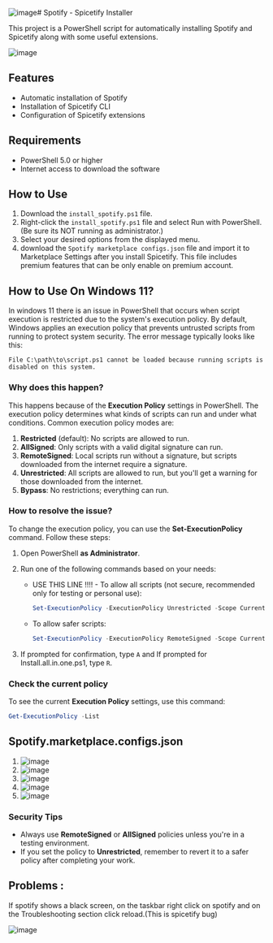 ![image](https://github.com/user-attachments/assets/93f86527-4f5b-47ea-bb09-d0b34e92de13)# Spotify - Spicetify Installer

This project is a PowerShell script for automatically installing Spotify and Spicetify along with some useful extensions.

![image](https://github.com/user-attachments/assets/fbfc98b3-ce17-4d66-a3e2-956dabd2a226)

## Features

- Automatic installation of Spotify
- Installation of Spicetify CLI
- Configuration of Spicetify extensions

## Requirements
- PowerShell 5.0 or higher
- Internet access to download the software

## How to Use

1. Download the `install_spotify.ps1` file.
2. Right-click the `install_spotify.ps1` file and select Run with PowerShell. (Be sure its NOT running as administrator.)
3. Select your desired options from the displayed menu.
4. download the `Spotify marketplace configs.json` file and import it to Marketplace Settings after you install Spicetify. This file includes premium features that can be only enable on premium account.

## How to Use On Windows 11?

In windows 11 there is an issue in PowerShell that occurs when script execution is restricted due to the system's execution policy. By default, Windows applies an execution policy that prevents untrusted scripts from running to protect system security. The error message typically looks like this:

```
File C:\path\to\script.ps1 cannot be loaded because running scripts is disabled on this system.
```

### Why does this happen?
This happens because of the **Execution Policy** settings in PowerShell. The execution policy determines what kinds of scripts can run and under what conditions. Common execution policy modes are:

1. **Restricted** (default): No scripts are allowed to run.
2. **AllSigned**: Only scripts with a valid digital signature can run.
3. **RemoteSigned**: Local scripts run without a signature, but scripts downloaded from the internet require a signature.
4. **Unrestricted**: All scripts are allowed to run, but you'll get a warning for those downloaded from the internet.
5. **Bypass**: No restrictions; everything can run.

### How to resolve the issue?
To change the execution policy, you can use the **Set-ExecutionPolicy** command. Follow these steps:

1. Open PowerShell **as Administrator**.
2. Run one of the following commands based on your needs:

   - USE THIS LINE !!!! - To allow all scripts (not secure, recommended only for testing or personal use):
     ```powershell
     Set-ExecutionPolicy -ExecutionPolicy Unrestricted -Scope CurrentUser
     ```

   - To allow safer scripts:
     ```powershell
     Set-ExecutionPolicy -ExecutionPolicy RemoteSigned -Scope CurrentUser
     ```

3. If prompted for confirmation, type `A` and If prompted for Install.all.in.one.ps1, type `R`.

### Check the current policy
To see the current **Execution Policy** settings, use this command:
```powershell
Get-ExecutionPolicy -List
```

## Spotify.marketplace.configs.json
1.
   ![image](https://github.com/user-attachments/assets/9c39695e-692c-49b0-98a2-f5d5f8490e71)
2.
   ![image](https://github.com/user-attachments/assets/f4a5a889-d4a6-4791-85ca-98614fc121eb)
3.
   ![image](https://github.com/user-attachments/assets/264dff88-0521-4668-ab74-38d3df23e4be)
4.
   ![image](https://github.com/user-attachments/assets/332589ad-ecd6-4940-9479-48de9e3481e9)
5.
   ![image](https://github.com/user-attachments/assets/c1483ed3-2a28-4dee-8938-7236ffad2cbb)

### Security Tips
- Always use **RemoteSigned** or **AllSigned** policies unless you're in a testing environment.
- If you set the policy to **Unrestricted**, remember to revert it to a safer policy after completing your work.

## Problems :
If spotify shows a black screen, on the taskbar right click on spotify and on the Troubleshooting section click reload.(This is spicetify bug)

![image](https://github.com/user-attachments/assets/6c5ebff9-1d70-4ecc-a68c-277e72fa89bb)
